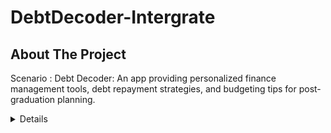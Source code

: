 # DebtDecoder-Intergrate

## About The Project

Scenario : Debt Decoder: An app providing personalized finance management tools, debt repayment strategies, and budgeting tips for post-graduation planning.

<details>

<summaryBuilt With</summary>

- Kotlin
- Firebase
- Android Studio
- 
<details>

<summary>Modules</summary>

- Login/Register/Forget Password
- Track Incomes
- Manage Expenses
- Manage Debts
- Education Resources

</details>

